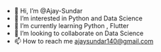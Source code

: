 - 👋 Hi, I’m @Ajay-Sundar
- 👀 I’m interested in Python and Data Science
- 🌱 I’m currently learning Python , Flutter
- 💞️ I’m looking to collaborate on Data Science
- 📫 How to reach me ajaysundar140@gmail.com

<!---
Ajay-Sundar/Ajay-Sundar is a ✨ special ✨ repository because its `README.md` (this file) appears on your GitHub profile.
You can click the Preview link to take a look at your changes.
--->
